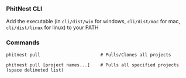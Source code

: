 ### PhitNest CLI

Add the executable (in `cli/dist/win` for windows, `cli/dist/mac` for mac, `cli/dist/linux` for linux) to your PATH

### Commands

```
phitnest pull                       # Pulls/Clones all projects

phitnest pull [project names...]    # Pulls all specified projects (space delimeted list)
```